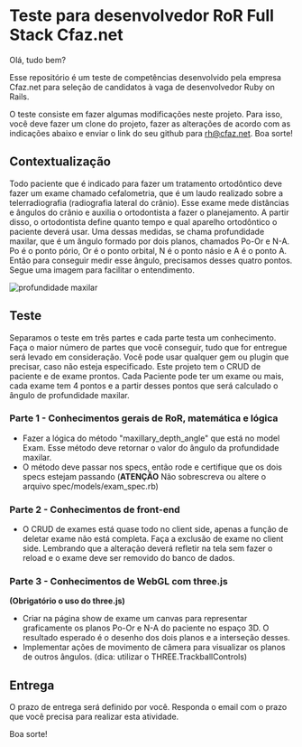 # Teste para desenvolvedor RoR Full Stack Cfaz.net

Olá, tudo bem?

Esse repositório é um teste de competências desenvolvido pela empresa Cfaz.net para seleção de candidatos à vaga de desenvolvedor Ruby on Rails.

O teste consiste em fazer algumas modificações neste projeto. Para isso, você deve fazer um clone do projeto, fazer as alterações de acordo com as indicações abaixo e enviar o link do seu github para rh@cfaz.net. Boa sorte!

## Contextualização
Todo paciente que é indicado para fazer um tratamento ortodôntico deve fazer um exame chamado cefalometria, que é um laudo realizado sobre a telerradiografia (radiografia lateral do crânio). Esse exame mede distâncias e ângulos do crânio e auxilia o ortodontista a fazer o planejamento. A partir disso, o ortodontista define quanto tempo e qual aparelho ortodôntico o paciente deverá usar. Uma dessas medidas, se chama profundidade maxilar, que é um ângulo formado por dois planos, chamados Po-Or e N-A. Po é o ponto pório, Or é o ponto orbital, N é o ponto násio e A é o ponto A. Então para conseguir medir esse ângulo, precisamos desses quatro pontos. Segue uma imagem para facilitar o entendimento.

![profundidade maxilar](https://user-images.githubusercontent.com/1520828/59073049-ccdf3780-889b-11e9-8e10-c7b30175b4ae.png)

## Teste
Separamos o teste em três partes e cada parte testa um conhecimento. Faça o maior número de partes que você conseguir, tudo que for entregue será levado em consideração. Você pode usar qualquer gem ou plugin que precisar, caso não esteja especificado. Este projeto tem o CRUD de paciente e de exame prontos. Cada Paciente  pode ter um exame ou mais, cada exame tem 4 pontos e a partir desses pontos que será calculado o ângulo de profundidade maxilar.

### Parte 1 - Conhecimentos gerais de RoR, matemática e lógica
- Fazer a lógica do método "maxillary_depth_angle" que está no model Exam. Esse método deve retornar o valor do ângulo da profundidade maxilar.
- O método deve passar nos specs, então rode e certifique que os dois specs estejam passando (**ATENÇÃO** Não sobrescreva ou altere o arquivo spec/models/exam_spec.rb)

### Parte 2 - Conhecimentos de front-end
- O CRUD de exames está quase todo no client side, apenas a função de deletar exame não está completa. Faça a exclusão de exame no client side. Lembrando que a alteração deverá refletir na tela sem fazer o reload e o exame deve ser removido do banco de dados.

### Parte 3 - Conhecimentos de WebGL com three.js
**(Obrigatório o uso do three.js)**
- Criar na página show de exame um canvas para representar graficamente os planos Po-Or e N-A do paciente no espaço 3D. O resultado esperado é o desenho dos dois planos e a interseção desses.
- Implementar ações de movimento de câmera para visualizar os planos de outros ângulos. (dica: utilizar o THREE.TrackballControls)

## Entrega
O prazo de entrega será definido por você. Responda o email com o prazo que você precisa para realizar esta atividade.

Boa sorte!

